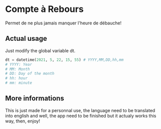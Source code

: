 # Compte à Rebours  
Permet de ne plus jamais manquer l'heure de débauche!
## Actual usage
Just modify the global variable dt.  
```python
dt = datetime(2021, 5, 22, 15, 55) # YYYY,MM,DD,hh,mm
# YYYY: Year
# MM: Month
# DD: Day of the month
# hh: hour
# mm: minute
```  
## More informations
This is just made for a personnal use, the language need to be translated into english and well, the app need to be finished but it actualy works this way, then, enjoy!
